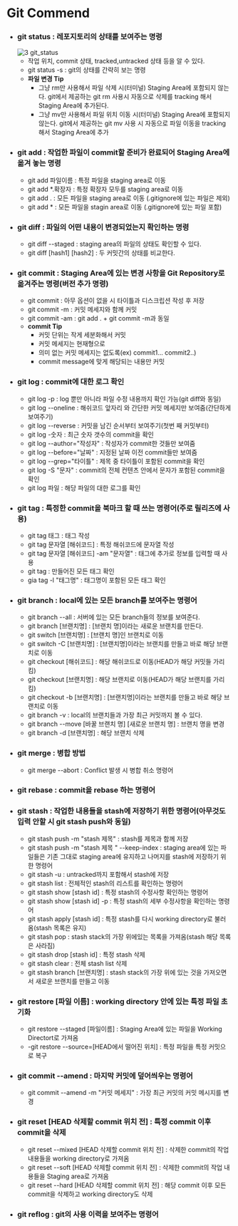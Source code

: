 # Git Commend

- ### git status : 레포지토리의 상태를 보여주는 명령
  ![3 git_status](https://user-images.githubusercontent.com/68778883/150938502-6c77a1bf-49b3-4467-b58e-fd7c115d74f9.png)
  - 작업 위치, commit 상태, tracked,untracked 상태 등을 알 수 있다.
  - git status -s : git의 상태를 간략히 보는 명령
  - **파일 변경 Tip**
    - 그냥 rm만 사용해서 파일 삭제 시(터미널) Staging Area에 포함되지 않는다.
      git에서 제공하는 git rm 사용시 자동으로 삭제를 tracking 해서 Staging Area에 추가된다.
    - 그냥 mv만 사용해서 파일 위치 이동 시(터미널) Staging Area에 포함되지 않는다.
      git에서 제공하는 git mv 사용 시 자동으로 파일 이동을 tracking해서 Staging Area에 추가
- ### git add : 작업한 파일이 commit할 준비가 완료되어 Staging Area에 옮겨 놓는 명령
  - git add 파일이름 : 특정 파일을 staging area로 이동
  - git add \*.확장자 : 특정 확장자 모두를 staging area로 이동
  - git add . : 모든 파일을 staging area로 이동 (.gitignore에 있는 파일은 제외)
  - git add \* : 모든 파일을 stagin area로 이동 (.gitignore에 있는 파일 포함)
- ### git diff : 파일의 어떤 내용이 변경되었는지 확인하는 명령
  - git diff --staged : staging area의 파일의 상태도 확인할 수 있다.
  - git diff [hash1] [hash2] : 두 커밋간의 상태를 비교한다.
- ### git commit : Staging Area에 있는 변경 사항을 Git Repository로 옮겨주는 명령(버전 추가 명령)
  - git commit : 아무 옵션이 없을 시 타이틀과 디스크립션 작성 후 저장
  - git commit -m : 커밋 메세지와 함께 커밋
  - git commit -am : git add . + git commit -m과 동일
  - **commit Tip**
    - 커밋 단위는 작게 세분화해서 커밋
    - 커밋 메세지는 현재형으로
    - 의미 없는 커밋 메세지는 없도록(ex) commit1... commit2..)
    - commit message에 맞게 해당되는 내용만 커밋
- ### git log : commit에 대한 로그 확인
  - git log -p : log 뿐만 아니라 파일 수정 내용까지 확인 가능(git diff와 동일)
  - git log --oneline : 해쉬코드 앞자리 와 간단한 커밋 메세지만 보여줌(간단하게 보여주기)
  - git log --reverse : 커밋을 남긴 순서부터 보여주기(첫번 째 커밋부터)
  - git log -숫자 : 최근 숫자 갯수의 commit을 확인
  - git log --author="작성자" : 작성자가 commit한 것들만 보여줌
  - git log --before="날짜" : 지정된 날짜 이전 commit들만 보여줌
  - git log --grep="타이틀" : 제목 중 타이틀이 포함된 commit을 확인
  - git log -S "문자" : commit의 전체 컨텐츠 안에서 문자가 포함된 commit을 확인
  - git log 파일 : 해당 파일의 대한 로그를 확인
- ### git tag : 특정한 commit을 북마크 할 때 쓰는 명령어(주로 릴리즈에 사용)
  - git tag 태그 : 태그 작성
  - git tag 문자열 [해쉬코드] : 특정 해쉬코드에 문자열 작성
  - git tag 문자열 [해쉬코드] -am "문자열" : 태그에 추가로 정보를 입력할 때 사용
  - git tag : 만들어진 모든 태그 확인
  - gia tag -l "태그명" : 태그명이 포함된 모든 태그 확인
- ### git branch : local에 있는 모든 branch를 보여주는 명령어
  - git branch --all : 서버에 있는 모든 branch들의 정보를 보여준다.
  - git branch [브랜치명] : [브랜치 명]이라는 새로운 브랜치를 만든다.
  - git switch [브랜치명] : [브랜치 명]인 브랜치로 이동
  - git switch -C [브랜치명] : [브랜치명]이라는 브랜치를 만들고 바로 해당 브랜치로 이동
  - git checkout [해쉬코드] : 해당 해쉬코드로 이동(HEAD가 해당 커밋들 가리킴)
  - git checkout [브랜치명] : 해당 브랜치로 이동(HEAD가 해당 브랜치를 가리킴)
  - git checkout -b [브랜치명] : [브랜치명]이라는 브랜치를 만들고 바로 해당 브랜치로 이동
  - git branch -v : local의 브랜치들과 가장 최근 커밋까지 볼 수 있다.
  - git branch --move [바꿀 브랜치 명] [새로운 브랜치 명] : 브랜치 명을 변경
  - git branch -d [브랜치명] : 해당 브랜치 삭제
- ### git merge : 병합 방법
  - git merge --abort : Conflict 발생 시 병합 취소 명령어
- ### git rebase : commit을 rebase 하는 명령어
- ### git stash : 작업한 내용들을 stash에 저장하기 위한 명령어(아무것도 입력 안할 시 git stash push와 동일)
  - git stash push -m "stash 제목" : stash를 제목과 함께 저장
  - git stash push -m "stash 제목 " --keep-index : staging area에 있는 파일들은 기존 그대로 staging area에 유지하고 나머지를 stash에 저장하기 위한 명령어
  - git stash -u : untracked까지 포함해서 stash에 저장
  - git stash list : 전체적인 stash의 리스트를 확인하는 명령어
  - git stash show [stash id] : 특정 stash의 수정사항 확인하는 명령어
  - git stash show [stash id] -p : 특정 stash의 세부 수정사항을 확인하는 명령어
  - git stash apply [stash id] : 특정 stash를 다시 working directory로 불러옴(stash 목록은 유지)
  - git stash pop : stash stack의 가장 위에있는 목록을 가져옴(stash 해당 목록은 사라짐)
  - git stash drop [stash id] : 특정 stash 삭제
  - git stash clear : 전체 stash list 삭제
  - git stash branch [브랜치명] : stash stack의 가장 위에 있는 것을 가져오면서 새로운 브랜치를 만들고 이동
- ### git restore [파일 이름] : working directory 안에 있는 특정 파일 초기화
  - git restore --staged [파일이름] : Staging Area에 있는 파일을 Working Directort로 가져옴
  - -git restore --source=[HEAD에서 떨어진 위치] : 특정 파일을 특정 커밋으로 복구
- ### git commit --amend : 마지막 커밋에 덮어씌우는 명령어
  - git commit --amend -m "커밋  메세지" : 가장 최근 커밋의 커밋 메시지를 변경
- ### git reset [HEAD 삭제할 commit 위치 전] : 특정 commit 이후 commit을 삭제
  - git reset --mixed [HEAD 삭제할 commit 위치 전] : 삭제한 commit의 작업 내용들을 working directory로 가져옴
  - git reset --soft [HEAD 삭제할 commit 위치 전] : 삭제한 commit의 작업 내용들을 Staging area로 가져옴
  - git reset --hard [HEAD 삭제할 commit 위치 전] : 해당 commit 이후 모든 commit을 삭제하고 working directory도 삭제
- ### git reflog : git의 사용 이력을 보여주는 명령어